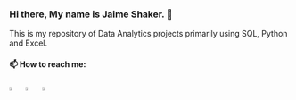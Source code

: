 ### Hi there, My name is Jaime Shaker. 👋

This is my repository of Data Analytics projects primarily using SQL, Python and Excel.

#### 📫 How to reach me:
  
[<img src="https://img.icons8.com/color/48/000000/twitter.png" width="3.5%"/>](https://twitter.com/shakerdotdev)  &nbsp; [<img src="https://img.icons8.com/color/48/000000/linkedin.png" width="3.5%"/>](https://www.linkedin.com/in/jaime-shaker-63943440/)  &nbsp; <a href="mailto:jaime.m.shaker@gmail.com"> <img src="https://img.icons8.com/fluent/48/000000/gmail.png" width="3.5%"/>

<!--
**iweld/iweld** is a ✨ _special_ ✨ repository because its `README.md` (this file) appears on your GitHub profile.

Here are some ideas to get you started:

- 🔭 I’m currently working on ...
- 🌱 I’m currently learning ...
- 👯 I’m looking to collaborate on ...
- 🤔 I’m looking for help with ...
- 💬 Ask me about ...
- 📫 How to reach me: ...
- 😄 Pronouns: ...
- ⚡ Fun fact: ...
-->
